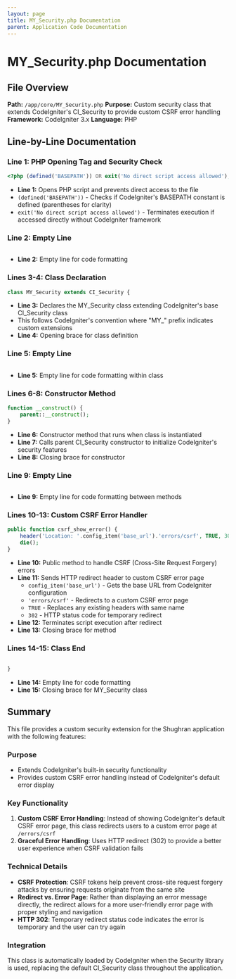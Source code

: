 ```yaml
---
layout: page
title: MY_Security.php Documentation
parent: Application Code Documentation
---
```


# MY_Security.php Documentation

## File Overview
**Path:** `/app/core/MY_Security.php`
**Purpose:** Custom security class that extends CodeIgniter's CI_Security to provide custom CSRF error handling
**Framework:** CodeIgniter 3.x
**Language:** PHP

## Line-by-Line Documentation

### Line 1: PHP Opening Tag and Security Check
```php
<?php (defined('BASEPATH')) OR exit('No direct script access allowed');
```
- **Line 1:** Opens PHP script and prevents direct access to the file
- `(defined('BASEPATH'))` - Checks if CodeIgniter's BASEPATH constant is defined (parentheses for clarity)
- `exit('No direct script access allowed')` - Terminates execution if accessed directly without CodeIgniter framework

### Line 2: Empty Line
```php

```
- **Line 2:** Empty line for code formatting

### Lines 3-4: Class Declaration
```php
class MY_Security extends CI_Security {
```
- **Line 3:** Declares the MY_Security class extending CodeIgniter's base CI_Security class
- This follows CodeIgniter's convention where "MY_" prefix indicates custom extensions
- **Line 4:** Opening brace for class definition

### Line 5: Empty Line
```php

```
- **Line 5:** Empty line for code formatting within class

### Lines 6-8: Constructor Method
```php
function __construct() {
    parent::__construct();
}
```
- **Line 6:** Constructor method that runs when class is instantiated
- **Line 7:** Calls parent CI_Security constructor to initialize CodeIgniter's security features
- **Line 8:** Closing brace for constructor

### Line 9: Empty Line
```php

```
- **Line 9:** Empty line for code formatting between methods

### Lines 10-13: Custom CSRF Error Handler
```php
public function csrf_show_error() {
    header('Location: '.config_item('base_url').'errors/csrf', TRUE, 302);
    die();
}
```
- **Line 10:** Public method to handle CSRF (Cross-Site Request Forgery) errors
- **Line 11:** Sends HTTP redirect header to custom CSRF error page
  - `config_item('base_url')` - Gets the base URL from CodeIgniter configuration
  - `'errors/csrf'` - Redirects to a custom CSRF error page
  - `TRUE` - Replaces any existing headers with same name
  - `302` - HTTP status code for temporary redirect
- **Line 12:** Terminates script execution after redirect
- **Line 13:** Closing brace for method

### Lines 14-15: Class End
```php

}
```
- **Line 14:** Empty line for code formatting
- **Line 15:** Closing brace for MY_Security class

## Summary
This file provides a custom security extension for the Shughran application with the following features:

### Purpose
- Extends CodeIgniter's built-in security functionality
- Provides custom CSRF error handling instead of CodeIgniter's default error display

### Key Functionality
1. **Custom CSRF Error Handling**: Instead of showing CodeIgniter's default CSRF error page, this class redirects users to a custom error page at `/errors/csrf`
2. **Graceful Error Handling**: Uses HTTP redirect (302) to provide a better user experience when CSRF validation fails

### Technical Details
- **CSRF Protection**: CSRF tokens help prevent cross-site request forgery attacks by ensuring requests originate from the same site
- **Redirect vs. Error Page**: Rather than displaying an error message directly, the redirect allows for a more user-friendly error page with proper styling and navigation
- **HTTP 302**: Temporary redirect status code indicates the error is temporary and the user can try again

### Integration
This class is automatically loaded by CodeIgniter when the Security library is used, replacing the default CI_Security class throughout the application.